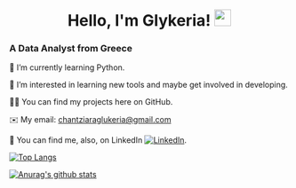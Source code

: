 <h1 align="center"> Hello, I'm Glykeria! <img src="https://raw.githubusercontent.com/MartinHeinz/MartinHeinz/master/wave.gif" width="30px"></h1>

### A Data Analyst from Greece

🌱 I’m currently learning Python.

👀 I’m interested in learning new tools and maybe get involved in developing.

👩‍💻	You can find my projects here on GitHub.

✉️ My email: chantziaraglukeria@gmail.com

<!-- Actual text -->

🔗 You can find me, also, on LinkedIn  [![LinkedIn][3.2]][3].

<!-- Icons -->

[3.2]: https://raw.githubusercontent.com/MartinHeinz/MartinHeinz/master/linkedin-3-16.png (LinkedIn icon without padding)

<!-- Links to your social media accounts -->
[3]: https://www.linkedin.com/in/glukeria-chantziara/

[![Top Langs](https://github-readme-stats.vercel.app/api/top-langs/?username=GlykeriaCh&layout=compact)](https://github.com/GlykeriaCh/github-readme-stats)

[![Anurag's github stats](https://github-readme-stats.vercel.app/api?username=GlykeriaCh)](https://github.com/GlykeriaCh/github-readme-stats)
